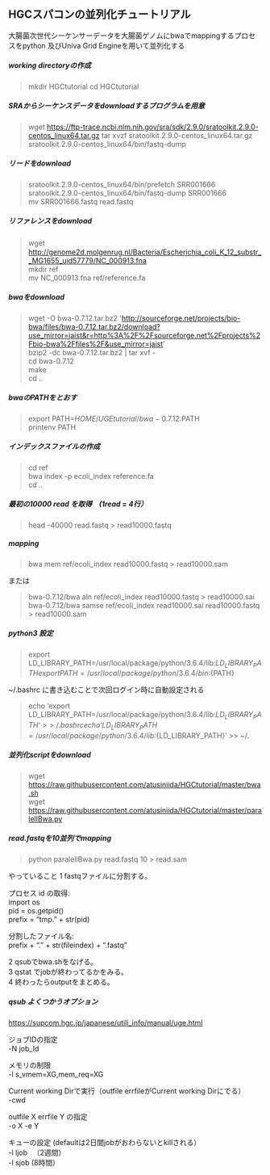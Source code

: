 ## HGCスパコンの並列化チュートリアル
大腸菌次世代シーケンサーデータを大腸菌ゲノムにbwaでmappingするプロセスをpython 及びUniva Grid Engineを用いて並列化する

##### working directoryの作成
>mkdir HGCtutorial 
cd HGCtutorial  

##### SRAからシーケンスデータをdownloadするプログラムを用意  
>wget https://ftp-trace.ncbi.nlm.nih.gov/sra/sdk/2.9.0/sratoolkit.2.9.0-centos_linux64.tar.gz
tar xvzf sratoolkit.2.9.0-centos_linux64.tar.gz
sratoolkit.2.9.0-centos_linux64/bin/fastq-dump  


##### リードをdownload
>sratoolkit.2.9.0-centos_linux64/bin/prefetch SRR001666  
sratoolkit.2.9.0-centos_linux64/bin/fastq-dump SRR001666  
mv  SRR001666.fastq  read.fastq  

##### リファレンスをdownload  
>wget　http://genome2d.molgenrug.nl/Bacteria/Escherichia_coli_K_12_substr__MG1655_uid57779/NC_000913.fna  
mkdir ref  
mv NC_000913.fna ref/reference.fa  

##### bwaをdownload  
>wget -O bwa-0.7.12.tar.bz2 'http://sourceforge.net/projects/bio-bwa/files/bwa-0.7.12.tar.bz2/download?use_mirror=jaist&r=http%3A%2F%2Fsourceforge.net%2Fprojects%2Fbio-bwa%2Ffiles%2F&use_mirror=jaist'  
 bzip2 -dc bwa-0.7.12.tar.bz2 | tar xvf -  
 cd bwa-0.7.12  
 make  
 cd ..  

##### bwaのPATHをとおす  
>export PATH=$HOME/UGEtutorial/bwa-0.7.12:$PATH    
printenv  PATH  

##### インデックスファイルの作成  
>cd ref  
bwa index -p ecoli_index reference.fa  
cd ..  

##### 最初の10000 read を取得　(1read = 4行）  
>head -40000 read.fastq > read10000.fastq  

##### mapping  
>bwa mem ref/ecoli_index  read10000.fastq  > read10000.sam  

または

>bwa-0.7.12/bwa aln ref/ecoli_index read10000.fastq > read10000.sai  
bwa-0.7.12/bwa samse ref/ecoli_index read10000.sai read10000.fastq > read10000.sam


##### python3 設定
>export LD_LIBRARY_PATH=/usr/local/package/python/3.6.4/lib:${LD_LIBRARY_PATH}  
export PATH=/usr/local/package/python/3.6.4/bin:${PATH}  

~/.bashrc に書き込むことで次回ログイン時に自動設定される

>echo ‘export LD_LIBRARY_PATH=/usr/local/package/python/3.6.4/lib:${LD_LIBRARY_PATH} ‘ >> ~/.bashrc  
echo ‘LD_LIBRARY_PATH=/usr/local/package/python/3.6.4/lib:${LD_LIBRARY_PATH}’  >> ~/.  

##### 並列化scriptをdownload
>wget https://raw.githubusercontent.com/atusiniida/HGCtutorial/master/bwa.sh  
wget https://raw.githubusercontent.com/atusiniida/HGCtutorial/master/paralellBwa.py  


##### read.fastqを10並列でmapping

>python paralellBwa.py  read.fastq 10 > read.sam

やっていること
1 fastqファイルに分割する。

プロセス id の取得:  
import  os   
pid =  os.getpid()  
prefix = “tmp.”  + str(pid)  

分割したファイル名:  
prefix + “.” + str(fileindex) + “.fastq”

2 qsubでbwa.shをなげる。  
3 qstat でjobが終わってるかをみる。  
4 終わったらoutputをまとめる。

##### qsub  よくつかうオプション
https://supcom.hgc.jp/japanese/utili_info/manual/uge.html  


ジョブIDの指定  
-N  job_Id  

メモリの制限  
-l s_vmem=XG,mem_req=XG  

Current working Dirで実行（outfile errfileがCurrent working Dirにでる）  
-cwd  

outfile X errfile Y の指定  
-o X -e Y  

キューの設定 (defaultは2日間jobがおわらないとkillされる）  
-l ljob 　（2週間）  
-l sjob  (8時間）
